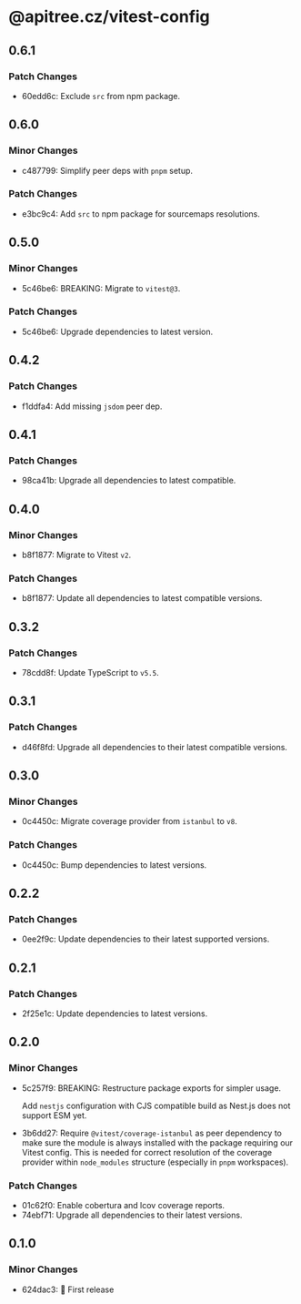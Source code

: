 # @apitree.cz/vitest-config

## 0.6.1

### Patch Changes

- 60edd6c: Exclude `src` from npm package.

## 0.6.0

### Minor Changes

- c487799: Simplify peer deps with `pnpm` setup.

### Patch Changes

- e3bc9c4: Add `src` to npm package for sourcemaps resolutions.

## 0.5.0

### Minor Changes

- 5c46be6: BREAKING: Migrate to `vitest@3`.

### Patch Changes

- 5c46be6: Upgrade dependencies to latest version.

## 0.4.2

### Patch Changes

- f1ddfa4: Add missing `jsdom` peer dep.

## 0.4.1

### Patch Changes

- 98ca41b: Upgrade all dependencies to latest compatible.

## 0.4.0

### Minor Changes

- b8f1877: Migrate to Vitest `v2`.

### Patch Changes

- b8f1877: Update all dependencies to latest compatible versions.

## 0.3.2

### Patch Changes

- 78cdd8f: Update TypeScript to `v5.5`.

## 0.3.1

### Patch Changes

- d46f8fd: Upgrade all dependencies to their latest compatible versions.

## 0.3.0

### Minor Changes

- 0c4450c: Migrate coverage provider from `istanbul` to `v8`.

### Patch Changes

- 0c4450c: Bump dependencies to latest versions.

## 0.2.2

### Patch Changes

- 0ee2f9c: Update dependencies to their latest supported versions.

## 0.2.1

### Patch Changes

- 2f25e1c: Update dependencies to latest versions.

## 0.2.0

### Minor Changes

- 5c257f9: BREAKING: Restructure package exports for simpler usage.

  Add `nestjs` configuration with CJS compatible build as Nest.js does not support ESM yet.

- 3b6dd27: Require `@vitest/coverage-istanbul` as peer dependency to make sure the module is always installed with the package
  requiring our Vitest config. This is needed for correct resolution of the coverage provider within `node_modules`
  structure (especially in `pnpm` workspaces).

### Patch Changes

- 01c62f0: Enable cobertura and lcov coverage reports.
- 74ebf71: Upgrade all dependencies to their latest versions.

## 0.1.0

### Minor Changes

- 624dac3: 🎉 First release
